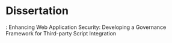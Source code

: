 # Dissertation
: Enhancing Web Application Security: Developing a Governance  Framework for Third-party Script Integration
